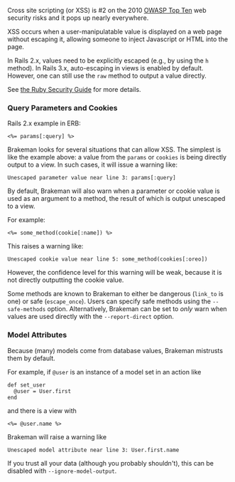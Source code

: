 Cross site scripting (or XSS) is #2 on the 2010 [OWASP Top Ten](https://www.owasp.org/index.php/Top_10_2010-A2) web security risks and it pops up nearly everywhere.

XSS occurs when a user-manipulatable value is displayed on a web page without escaping it, allowing someone to inject Javascript or HTML into the page.

In Rails 2.x, values need to be explicitly escaped (e.g., by using the `h` method). In Rails 3.x, auto-escaping in views is enabled by default. However, one can still use the `raw` method to output a value directly.

See [the Ruby Security Guide](http://guides.rubyonrails.org/security.html#cross-site-scripting-xss) for more details.

### Query Parameters and Cookies

Rails 2.x example in ERB:

    <%= params[:query] %>

Brakeman looks for several situations that can allow XSS. The simplest is like the example above: a value from the `params` or `cookies` is being directly output to a view. In such cases, it will issue a warning like:

    Unescaped parameter value near line 3: params[:query]

By default, Brakeman will also warn when a parameter or cookie value is used as an argument to a method, the result of which is output unescaped to a view.

For example:

    <%= some_method(cookie[:name]) %>

This raises a warning like:

    Unescaped cookie value near line 5: some_method(cookies[:oreo])

However, the confidence level for this warning will be weak, because it is not directly outputting the cookie value.

Some methods are known to Brakeman to either be dangerous (`link_to` is one) or safe (`escape_once`). Users can specify safe methods using the `--safe-methods` option. Alternatively, Brakeman can be set to _only_ warn when values are used directly with the `--report-direct` option.

### Model Attributes

Because (many) models come from database values, Brakeman mistrusts them by default.

For example, if `@user` is an instance of a model set in an action like

    def set_user
      @user = User.first
    end

and there is a view with

    <%= @user.name %>

Brakeman will raise a warning like

    Unescaped model attribute near line 3: User.first.name

If you trust all your data (although you probably shouldn't), this can be disabled with `--ignore-model-output`.
